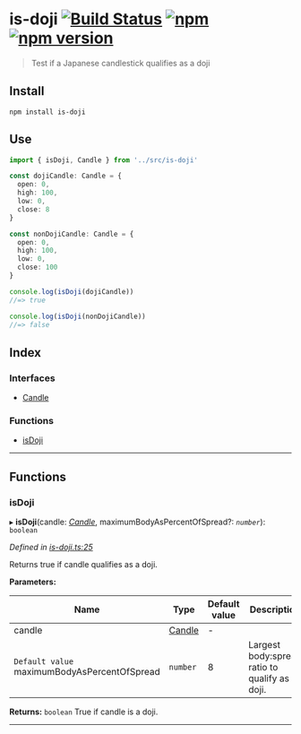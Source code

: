 
is-doji [![Build Status](https://travis-ci.org/EricCrosson/is-doji.svg?branch=master)](https://travis-ci.org/EricCrosson/is-doji) [![npm](https://img.shields.io/npm/dt/is-doji.svg)](https://www.npmjs.com/package/is-doji) [![npm version](https://img.shields.io/npm/v/is-doji.svg)](https://npmjs.org/package/is-doji)
==========================================================================================================================================================================================================================================================================================================================

> Test if a Japanese candlestick qualifies as a doji

Install
-------

```shell
npm install is-doji
```

Use
---

```typescript
import { isDoji, Candle } from '../src/is-doji'

const dojiCandle: Candle = {
  open: 0,
  high: 100,
  low: 0,
  close: 8
}

const nonDojiCandle: Candle = {
  open: 0,
  high: 100,
  low: 0,
  close: 100
}

console.log(isDoji(dojiCandle))
//=> true

console.log(isDoji(nonDojiCandle))
//=> false
```

## Index

### Interfaces

* [Candle](interfaces/candle.md)

### Functions

* [isDoji](#isdoji)

---

## Functions

<a id="isdoji"></a>

###  isDoji

▸ **isDoji**(candle: *[Candle](interfaces/candle.md)*, maximumBodyAsPercentOfSpread?: *`number`*): `boolean`

*Defined in [is-doji.ts:25](https://github.com/ericcrosson/is-doji/blob/14472e4/src/is-doji.ts#L25)*

Returns true if candle qualifies as a doji.

**Parameters:**

| Name | Type | Default value | Description |
| ------ | ------ | ------ | ------ |
| candle | [Candle](interfaces/candle.md) | - |
| `Default value` maximumBodyAsPercentOfSpread | `number` | 8 |  Largest body:spread ratio to qualify as a doji. |

**Returns:** `boolean`
True if candle is a doji.

___

